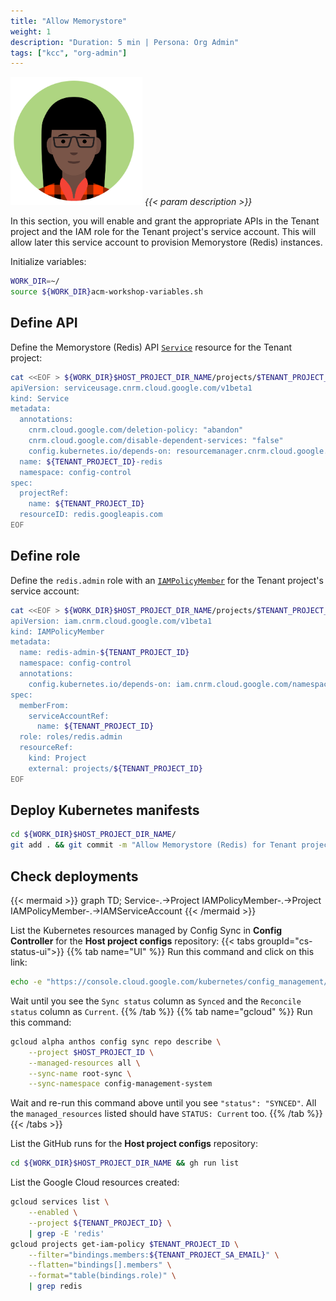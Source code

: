 ```yaml
---
title: "Allow Memorystore"
weight: 1
description: "Duration: 5 min | Persona: Org Admin"
tags: ["kcc", "org-admin"]
---
```

![Org Admin](https://github.com/mathieu-benoit/my-images/raw/main/acm-workshop/org-admin.png)
_{{< param description >}}_

In this section, you will enable and grant the appropriate APIs in the Tenant project and the IAM role for the Tenant project's service account. This will allow later this service account to provision Memorystore (Redis) instances.

Initialize variables:
```Bash
WORK_DIR=~/
source ${WORK_DIR}acm-workshop-variables.sh
```

## Define API

Define the Memorystore (Redis) API [`Service`](https://cloud.google.com/config-connector/docs/reference/resource-docs/serviceusage/service) resource for the Tenant project:
```Bash
cat <<EOF > ${WORK_DIR}$HOST_PROJECT_DIR_NAME/projects/$TENANT_PROJECT_ID/redis-service.yaml
apiVersion: serviceusage.cnrm.cloud.google.com/v1beta1
kind: Service
metadata:
  annotations:
    cnrm.cloud.google.com/deletion-policy: "abandon"
    cnrm.cloud.google.com/disable-dependent-services: "false"
    config.kubernetes.io/depends-on: resourcemanager.cnrm.cloud.google.com/namespaces/config-control/Project/${TENANT_PROJECT_ID}
  name: ${TENANT_PROJECT_ID}-redis
  namespace: config-control
spec:
  projectRef:
    name: ${TENANT_PROJECT_ID}
  resourceID: redis.googleapis.com
EOF
```

## Define role

Define the `redis.admin` role with an [`IAMPolicyMember`](https://cloud.google.com/config-connector/docs/reference/resource-docs/iam/iampolicymember) for the Tenant project's service account:
```Bash
cat <<EOF > ${WORK_DIR}$HOST_PROJECT_DIR_NAME/projects/$TENANT_PROJECT_ID/redis-admin.yaml
apiVersion: iam.cnrm.cloud.google.com/v1beta1
kind: IAMPolicyMember
metadata:
  name: redis-admin-${TENANT_PROJECT_ID}
  namespace: config-control
  annotations:
    config.kubernetes.io/depends-on: iam.cnrm.cloud.google.com/namespaces/config-control/IAMServiceAccount/${TENANT_PROJECT_ID},resourcemanager.cnrm.cloud.google.com/namespaces/config-control/Project/${TENANT_PROJECT_ID}
spec:
  memberFrom:
    serviceAccountRef:
      name: ${TENANT_PROJECT_ID}
  role: roles/redis.admin
  resourceRef:
    kind: Project
    external: projects/${TENANT_PROJECT_ID}
EOF
```

## Deploy Kubernetes manifests

```Bash
cd ${WORK_DIR}$HOST_PROJECT_DIR_NAME/
git add . && git commit -m "Allow Memorystore (Redis) for Tenant project" && git push origin main
```

## Check deployments

{{< mermaid >}}
graph TD;
  Service-.->Project
  IAMPolicyMember-.->Project
  IAMPolicyMember-.->IAMServiceAccount
{{< /mermaid >}}

List the Kubernetes resources managed by Config Sync in **Config Controller** for the **Host project configs** repository:
{{< tabs groupId="cs-status-ui">}}
{{% tab name="UI" %}}
Run this command and click on this link:
```Bash
echo -e "https://console.cloud.google.com/kubernetes/config_management/packages?project=${HOST_PROJECT_ID}"
```
Wait until you see the `Sync status` column as `Synced` and the `Reconcile status` column as `Current`.
{{% /tab %}}
{{% tab name="gcloud" %}}
Run this command:
```Bash
gcloud alpha anthos config sync repo describe \
    --project $HOST_PROJECT_ID \
    --managed-resources all \
    --sync-name root-sync \
    --sync-namespace config-management-system
```
Wait and re-run this command above until you see `"status": "SYNCED"`. All the `managed_resources` listed should have `STATUS: Current` too.
{{% /tab %}}
{{< /tabs >}}

List the GitHub runs for the **Host project configs** repository:
```Bash
cd ${WORK_DIR}$HOST_PROJECT_DIR_NAME && gh run list
```

List the Google Cloud resources created:
```Bash
gcloud services list \
    --enabled \
    --project ${TENANT_PROJECT_ID} \
    | grep -E 'redis'
gcloud projects get-iam-policy $TENANT_PROJECT_ID \
    --filter="bindings.members:${TENANT_PROJECT_SA_EMAIL}" \
    --flatten="bindings[].members" \
    --format="table(bindings.role)" \
    | grep redis
```
